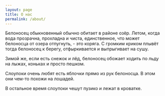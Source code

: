 ```yaml
---
layout: page
title: О нас
permalink: /about/
---
```


<amp-img src="{{ site.baseurl }}assets/images/pinklake.jpg" width="1280" height="720" layout="responsive" alt="" class="mb3"></amp-img>

Белоносец обыкновенный обычно обитает в районе озёр.
Летом, когда вода прозрачна, прохладна и чиста, единственное, что может белоносца от озера отпугнуть, - это коряга.
С громким криком плывёт тогда белоносец к берегу, отфыркивается и выпрыгивает на сушу.

<amp-img src="{{ site.baseurl }}assets/images/pargofoglake.jpg" width="1280" height="960" layout="responsive" alt="" class="mb3"></amp-img>

Зимой же, если есть снежок и лёд, белоносец обожает ходить по льду на лыжах, коньках и просто пешком.

<amp-img src="{{ site.baseurl }}assets/images/slowpoke.jpg" width="1422" height="800" layout="responsive" alt="" class="mb3"></amp-img>


Слоупоки очень любят есть яблочки прямо из рук белоносца.
В этом они чем-то похожи на лошадей.

<amp-img src="{{ site.baseurl }}assets/images/apple.jpg" width="960" height="1280" layout="responsive" alt="" class="mb3"></amp-img>

В остальное время слоупоки чешут пузико и лежат в кроватке.
